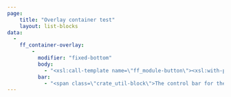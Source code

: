 ```yaml
---
page:
    title: "Overlay container test"
    layout: list-blocks
data:
  -
    ff_container-overlay:
        -
          modifier: "fixed-bottom"
          body:
            - "<xsl:call-template name=\"ff_module-button\"><xsl:with-param name=\"data\"><text>hi</text></xsl:with-param></xsl:call-template>"
          bar:
            - "<span class=\"crate_util-block\">The control bar for the page</span>"
---
```

